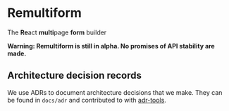 # Remultiform

The **Re**act **multi**page **form** builder

**Warning: Remultiform is still in alpha. No promises of API stability are
made.**

## Architecture decision records

We use ADRs to document architecture decisions that we make. They can be found
in `docs/adr` and contributed to with
[adr-tools](https://github.com/npryce/adr-tools).
